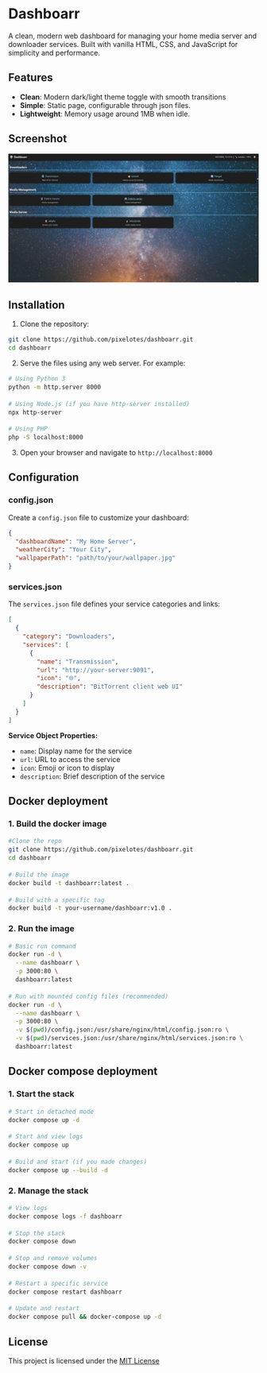 # Dashboarr

A clean, modern web dashboard for managing your home media server and downloader services. Built with vanilla HTML, CSS, and JavaScript for simplicity and performance.

## Features

- **Clean**: Modern dark/light theme toggle with smooth transitions
- **Simple**: Static page, configurable through json files.
- **Lightweight**: Memory usage around 1MB when idle.

## Screenshot

![Dashboard Screenshot](media/screenshot.jpg)

## Installation

1. Clone the repository:
```bash
git clone https://github.com/pixelotes/dashboarr.git
cd dashboarr
```

2. Serve the files using any web server. For example:
```bash
# Using Python 3
python -m http.server 8000

# Using Node.js (if you have http-server installed)
npx http-server

# Using PHP
php -S localhost:8000
```

3. Open your browser and navigate to `http://localhost:8000`

## Configuration

### config.json
Create a `config.json` file to customize your dashboard:

```json
{
  "dashboardName": "My Home Server",
  "weatherCity": "Your City",
  "wallpaperPath": "path/to/your/wallpaper.jpg"
}
```

### services.json
The `services.json` file defines your service categories and links:

```json
[
  {
    "category": "Downloaders",
    "services": [
      {
        "name": "Transmission",
        "url": "http://your-server:9091",
        "icon": "🌐",
        "description": "BitTorrent client web UI"
      }
    ]
  }
]
```

**Service Object Properties:**
- `name`: Display name for the service
- `url`: URL to access the service
- `icon`: Emoji or icon to display
- `description`: Brief description of the service

## Docker deployment

### 1. Build the docker image
```bash
#Clone the repo
git clone https://github.com/pixelotes/dashboarr.git
cd dashboarr

# Build the image
docker build -t dashboarr:latest .

# Build with a specific tag
docker build -t your-username/dashboarr:v1.0 .
```

### 2. Run the image
```bash
# Basic run command
docker run -d \
  --name dashboarr \
  -p 3000:80 \
  dashboarr:latest

# Run with mounted config files (recommended)
docker run -d \
  --name dashboarr \
  -p 3000:80 \
  -v $(pwd)/config.json:/usr/share/nginx/html/config.json:ro \
  -v $(pwd)/services.json:/usr/share/nginx/html/services.json:ro \
  dashboarr:latest
```

## Docker compose deployment

### 1. Start the stack
```bash
# Start in detached mode
docker compose up -d

# Start and view logs
docker compose up

# Build and start (if you made changes)
docker compose up --build -d
```

### 2. Manage the stack
```bash
# View logs
docker compose logs -f dashboarr

# Stop the stack
docker compose down

# Stop and remove volumes
docker compose down -v

# Restart a specific service
docker compose restart dashboarr

# Update and restart
docker compose pull && docker-compose up -d
````

## License

This project is licensed under the [MIT License](LICENSE)
